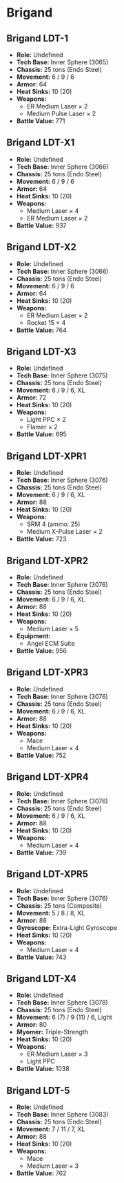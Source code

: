 # Brigand
## Brigand LDT-1
- **Role:** Undefined
- **Tech Base:** Inner Sphere (3065)
- **Chassis:** 25 tons (Endo Steel)
- **Movement:** 6 / 9 / 6
- **Armor:** 64
- **Heat Sinks:** 10 (20)
- **Weapons:**
  - ER Medium Laser × 2
  - Medium Pulse Laser × 2
- **Battle Value:** 771

## Brigand LDT-X1
- **Role:** Undefined
- **Tech Base:** Inner Sphere (3066)
- **Chassis:** 25 tons (Endo Steel)
- **Movement:** 6 / 9 / 6
- **Armor:** 64
- **Heat Sinks:** 10 (20)
- **Weapons:**
  - Medium Laser × 4
  - ER Medium Laser × 2
- **Battle Value:** 937

## Brigand LDT-X2
- **Role:** Undefined
- **Tech Base:** Inner Sphere (3066)
- **Chassis:** 25 tons (Endo Steel)
- **Movement:** 6 / 9 / 6
- **Armor:** 64
- **Heat Sinks:** 10 (20)
- **Weapons:**
  - ER Medium Laser × 2
  - Rocket 15 × 4
- **Battle Value:** 764

## Brigand LDT-X3
- **Role:** Undefined
- **Tech Base:** Inner Sphere (3075)
- **Chassis:** 25 tons (Endo Steel)
- **Movement:** 6 / 9 / 6, XL
- **Armor:** 72
- **Heat Sinks:** 10 (20)
- **Weapons:**
  - Light PPC × 2
  - Flamer × 2
- **Battle Value:** 695

## Brigand LDT-XPR1
- **Role:** Undefined
- **Tech Base:** Inner Sphere (3076)
- **Chassis:** 25 tons (Endo Steel)
- **Movement:** 6 / 9 / 6, XL
- **Armor:** 88
- **Heat Sinks:** 10 (20)
- **Weapons:**
  - SRM 4 (ammo: 25)
  - Medium X-Pulse Laser × 2
- **Battle Value:** 723

## Brigand LDT-XPR2
- **Role:** Undefined
- **Tech Base:** Inner Sphere (3076)
- **Chassis:** 25 tons (Endo Steel)
- **Movement:** 6 / 9 / 6, XL
- **Armor:** 88
- **Heat Sinks:** 10 (20)
- **Weapons:**
  - Medium Laser × 5
- **Equipment:**
  - Angel ECM Suite
- **Battle Value:** 956

## Brigand LDT-XPR3
- **Role:** Undefined
- **Tech Base:** Inner Sphere (3076)
- **Chassis:** 25 tons (Endo Steel)
- **Movement:** 6 / 9 / 6, XL
- **Armor:** 88
- **Heat Sinks:** 10 (20)
- **Weapons:**
  - Mace
  - Medium Laser × 4
- **Battle Value:** 752

## Brigand LDT-XPR4
- **Role:** Undefined
- **Tech Base:** Inner Sphere (3076)
- **Chassis:** 25 tons (Endo Steel)
- **Movement:** 6 / 9 / 6, XL
- **Armor:** 88
- **Heat Sinks:** 10 (20)
- **Weapons:**
  - Medium Laser × 4
- **Battle Value:** 739

## Brigand LDT-XPR5
- **Role:** Undefined
- **Tech Base:** Inner Sphere (3076)
- **Chassis:** 25 tons (Composite)
- **Movement:** 5 / 8 / 8, XL
- **Armor:** 88
- **Gyroscope:** Extra-Light Gyroscope
- **Heat Sinks:** 10 (20)
- **Weapons:**
  - Medium Laser × 4
- **Battle Value:** 743

## Brigand LDT-X4
- **Role:** Undefined
- **Tech Base:** Inner Sphere (3078)
- **Chassis:** 25 tons (Endo Steel)
- **Movement:** 6 (7) / 9 (11) / 6, Light
- **Armor:** 80
- **Myomer:** Triple-Strength
- **Heat Sinks:** 10 (20)
- **Weapons:**
  - ER Medium Laser × 3
  - Light PPC
- **Battle Value:** 1038

## Brigand LDT-5
- **Role:** Undefined
- **Tech Base:** Inner Sphere (3083)
- **Chassis:** 25 tons (Endo Steel)
- **Movement:** 7 / 11 / 7, XL
- **Armor:** 88
- **Heat Sinks:** 10 (20)
- **Weapons:**
  - Mace
  - Medium Laser × 3
- **Battle Value:** 762

